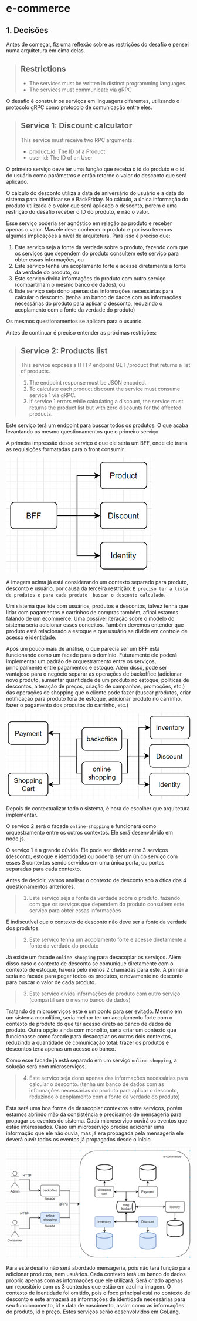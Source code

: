 # e-commerce

## 1. Decisões

Antes de começar, fiz uma reflexão sobre as restrições do desafio e pensei numa 
arquitetura em cima delas.

> ## Restrictions
> * The services must be written in distinct programming languages.
> * The services must communicate via gRPC

O desafio é construir os serviços em linguagens diferentes, utilizando o 
protocolo gRPC como protocolo de comunicação entre eles. 

> ## Service 1: Discount calculator
> This service must receive two RPC arguments:
> * product_id: The ID of a Product
> * user_id: The ID of an User

O primeiro serviço deve ter uma função que receba o id do produto e o id do usuário como 
parâmetros e então retorne o valor do desconto que será aplicado.

O cálculo do desconto utiliza a data de aniversário do usuário e a data do sistema para 
identificar se é BackFriday. No cálculo, a única informação do produto utilizada é o valor 
que será aplicado o desconto, porém é uma restrição do desafio receber o ID do produto, 
e não o valor.

Esse serviço poderia ser agnóstico em relação ao produto e receber apenas o valor.
Mas ele deve conhecer o produto e por isso teremos algumas implicações a nível de arquitetura. 
Para isso é preciso que:

1. Este serviço seja a fonte da verdade sobre o produto, fazendo com que os serviços que dependem 
   do produto consultem este serviço para obter essas informações, ou
2. Este serviço tenha um acoplamento forte e acesse diretamente a fonte da verdade do produto, ou
3. Este serviço divida informações do produto com outro serviço (compartilham o mesmo 
   banco de dados), ou
4. Este serviço seja dono apenas das informações necessárias para calcular o desconto. 
   (tenha um banco de dados com as informações necessárias do produto 
   para aplicar o desconto, reduzindo o acoplamento com a fonte da verdade do produto)

Os mesmos questionamentos se aplicam para o usuário.

Antes de continuar é preciso entender as próximas restrições:

> ## Service 2: Products list
> This service exposes a HTTP endpoint GET /product that returns a list of products.
> 1. The endpoint response must be JSON encoded.
> 1. To calculate each product discount the service must consume service 1 via gRPC.
> 1. If service 1 errors while calculating a discount, the service must
     returns the product list but with zero discounts for the affected products.

Este serviço terá um endpoint para buscar todos os produtos. O que acaba levantando os
mesmo questionamentos que o primeiro serviço.

A primeira impressão desse serviço é que ele seria um BFF, onde ele traria as 
requisições formatadas para o front consumir. 

![img_2.png](docs/bff.png)

A imagem acima já está considerando um contexto separado para produto, desconto e usuário,
por causa da terceira restrição: `É preciso ter a lista de produtos e para cada produto 
buscar o desconto calculado.`

Um sistema que lide com usuários, produtos e descontos, talvez tenha que lidar com 
pagamentos e carrinhos de compras também, afinal estamos falando de um ecommerce. 
Uma possível iteração sobre o modelo do sistema seria adicionar esses conceitos.
Também devemos entender que produto está relacionado a estoque e que usuário se divide em
controle de acesso e identidade.

Após um pouco mais de análise, o que parecia ser um BFF está funcionando como 
um facade para o domínio. Futuramente ele poderá implementar um padrão de 
orquestramento entre os serviços, principalmente entre pagamentos e estoque.
Além disso, pode ser vantajoso para o negócio separar as operações de backoffice 
(adicionar novo produto, aumentar quantidade de um produto no estoque, 
políticas de descontos, alteração de preços, criação de campanhas, promoções, etc.) 
das operações de shopping que o cliente pode fazer (buscar produtos, criar notificação 
para produto fora de estoque, adicionar produto no carrinho, fazer o pagamento dos 
produtos do carrinho, etc.)

![img_1.png](docs/ecommerce.png)

Depois de contextualizar todo o sistema, é hora de escolher que arquitetura implementar.

O serviço 2 será o facade `online-shopping` e funcionará como orquestramento
entre os outros contextos. Ele será desenvolvido em node.js.

O serviço 1 é a grande dúvida. Ele pode ser divido entre 3 serviços (desconto, estoque e 
identidade) ou poderia ser um único serviço com esses 3 contextos sendo servidos em uma 
única porta, ou portas separadas para cada contexto. 

Antes de decidir, vamos analisar o contexto de desconto sob a ótica dos 4 questionamentos
anteriores.

> 1. Este serviço seja a fonte da verdade sobre o produto, fazendo com que os serviços que dependem
     do produto consultem este serviço para obter essas informações

É indiscutível que o contexto de desconto não deve ser a fonte da verdade dos produtos.

> 2. Este serviço tenha um acoplamento forte e acesse diretamente a fonte da verdade do produto

Já existe um facade `online shopping` para desacoplar os serviços. Além disso caso o contexto de desconto se 
comunique diretamente com o contexto de estoque, haverá pelo menos 2 chamadas para este.
A primeira seria no facade para pegar todos os produtos, e novamente no desconto para 
buscar o valor de cada produto.

> 3. Este serviço divida informações do produto com outro serviço (compartilham o mesmo
     banco de dados)

Tratando de microserviços este é um ponto para ser evitado. Mesmo em um sistema 
monolítico, seria melhor ter um acoplamento forte com o contexto de produto do que
ter acesso direto ao banco de dados de produto. Outra opção ainda com monolito, seria criar um contexto 
que funcionasse como facade para desacoplar os outros dois contextos, reduzindo a
quantidade de comunicação total: trazer os produtos e descontos teria apenas um 
acesso ao banco. 

Como esse facade já está separado em um serviço `online shopping`, a solução
será com microserviços.

> 4. Este serviço seja dono apenas das informações necessárias para calcular o desconto.
     (tenha um banco de dados com as informações necessárias do produto
     para aplicar o desconto, reduzindo o acoplamento com a fonte da verdade do produto)

Esta será uma boa forma de desacoplar contextos entre serviços, porém estamos abrindo mão da consistência e precisamos de 
mensageria para propagar os eventos do sistema. Cada microserviço ouvirá os eventos
que estão interessados. Caso um microserviço precise adicionar uma informação que ele não
ouvia, mas já era propagada pela mensageria ele deverá ouvir todos os eventos já propagados
desde o início.

![img_4.png](docs/architecture.png)

Para este desafio não será abordado mensageria, pois não terá função para adicionar produtos, nem usuários.
Cada contexto terá um banco de dados próprio apenas com as informações que ele utilizará.
Será criado apenas um repositório com os 3 contextos que estão em azul na imagem.
O contexto de identidade foi omitido, pois o foco principal está no contexto de desconto e este
armazerá as informações de identidade necessárias para seu funcionamento, id e data de nascimento,
assim como as informações do produto, id e preço. Estes serviços serão desenvolvidos em GoLang.